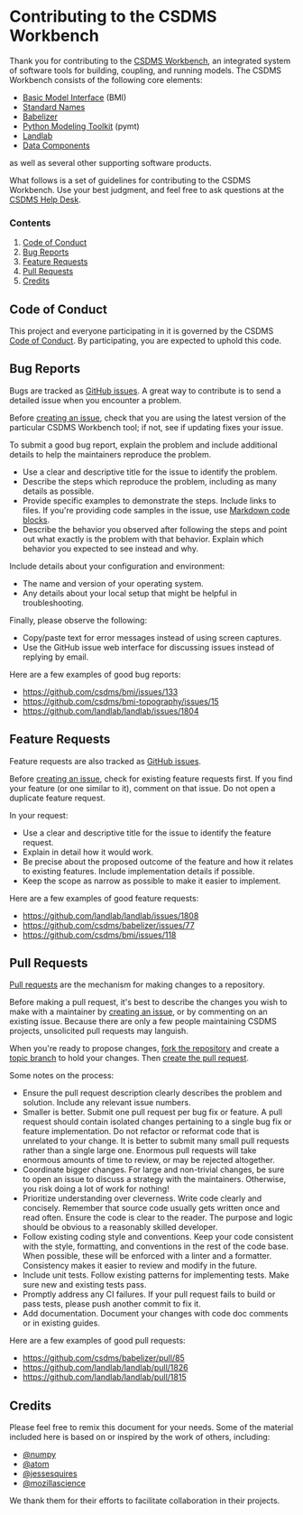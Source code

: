 # Contributing to the CSDMS Workbench

Thank you for contributing to the [CSDMS Workbench](https://csdms.colorado.edu/wiki/Workbench), an integrated system of software tools for building, coupling, and running models.
The CSDMS Workbench consists of the following core elements: 

* [Basic Model Interface](https://bmi.readthedocs.io) (BMI)
* [Standard Names](https://standard-names.readthedocs.io)
* [Babelizer](https://babelizer.readthedocs.io)
* [Python Modeling Toolkit](https://pymt.readthedocs.io) (pymt)
* [Landlab](https://landlab.readthedocs.io)
* [Data Components](https://csdms.colorado.edu/wiki/DataComponents)

as well as several other supporting software products.

What follows is a set of guidelines for contributing to the CSDMS Workbench. Use your best judgment, and feel free to ask questions at the [CSDMS Help Desk](https://csdms.github.io/help-desk/).

### Contents

1. [Code of Conduct](#code-of-conduct)
1. [Bug Reports](#bug-reports)
1. [Feature Requests](#feature-requests)
1. [Pull Requests](#pull-requests)
1. [Credits](#credits)

## Code of Conduct

This project and everyone participating in it is governed by the CSDMS [Code of Conduct](./CODE-OF-CONDUCT.md). By participating, you are expected to uphold this code.

## Bug Reports

Bugs are tracked as [GitHub issues](https://guides.github.com/features/issues/).
A great way to contribute is to send a detailed issue when you encounter a problem.

Before [creating an issue](https://help.github.com/en/github/managing-your-work-on-github/creating-an-issue), check that you are using the latest version of the particular CSDMS Workbench tool; if not, see if updating fixes your issue.

To submit a good bug report, explain the problem and include additional details to help the maintainers reproduce the problem.

* Use a clear and descriptive title for the issue to identify the problem.
* Describe the steps which reproduce the problem, including as many details as possible.
* Provide specific examples to demonstrate the steps. Include links to files. If you're providing code samples in the issue, use [Markdown code blocks](https://docs.github.com/en/get-started/writing-on-github/getting-started-with-writing-and-formatting-on-github#multiple-lines).
* Describe the behavior you observed after following the steps and point out what exactly is the problem with that behavior. Explain which behavior you expected to see instead and why.

Include details about your configuration and environment:

* The name and version of your operating system.
* Any details about your local setup that might be helpful in troubleshooting.

Finally, please observe the following:

* Copy/paste text for error messages instead of using screen captures. 
* Use the GitHub issue web interface for discussing issues instead of replying by email.

Here are a few examples of good bug reports:
* https://github.com/csdms/bmi/issues/133
* https://github.com/csdms/bmi-topography/issues/15
* https://github.com/landlab/landlab/issues/1804

## Feature Requests

Feature requests are also tracked as [GitHub issues](https://guides.github.com/features/issues/).

Before [creating an issue](https://help.github.com/en/github/managing-your-work-on-github/creating-an-issue), check for existing feature requests first. If you find your feature (or one similar to it), comment on that issue. Do not open a duplicate feature request.

In your request:

* Use a clear and descriptive title for the issue to identify the feature request.
* Explain in detail how it would work.
* Be precise about the proposed outcome of the feature and how it relates to existing features. Include implementation details if possible.
* Keep the scope as narrow as possible to make it easier to implement.

Here are a few examples of good feature requests:
* https://github.com/landlab/landlab/issues/1808
* https://github.com/csdms/babelizer/issues/77
* https://github.com/csdms/bmi/issues/118

## Pull Requests

[Pull requests](https://docs.github.com/en/pull-requests/collaborating-with-pull-requests/proposing-changes-to-your-work-with-pull-requests/about-pull-requests) are the mechanism for making changes to a repository. 

Before making a pull request, it's best to describe the changes you wish to make with a  maintainer by [creating an issue](https://docs.github.com/en/issues/tracking-your-work-with-issues/creating-an-issue), or by commenting on an existing issue. Because there are only a few people maintaining CSDMS projects, unsolicited pull requests may languish.

When you're ready to propose changes, [fork the repository](https://docs.github.com/en/pull-requests/collaborating-with-pull-requests/working-with-forks/fork-a-repo) and create a [topic branch](https://docs.github.com/en/pull-requests/collaborating-with-pull-requests/proposing-changes-to-your-work-with-pull-requests/creating-and-deleting-branches-within-your-repository) to hold your changes. Then [create the pull request](https://docs.github.com/en/pull-requests/collaborating-with-pull-requests/proposing-changes-to-your-work-with-pull-requests/creating-a-pull-request).

Some notes on the process:

* Ensure the pull request description clearly describes the problem and solution. Include any relevant issue numbers.
* Smaller is better. Submit one pull request per bug fix or feature. A pull request should contain isolated changes pertaining to a single bug fix or feature implementation. Do not refactor or reformat code that is unrelated to your change. It is better to submit many small pull requests rather than a single large one. Enormous pull requests will take enormous amounts of time to review, or may be rejected altogether.
* Coordinate bigger changes. For large and non-trivial changes, be sure to open an issue to discuss a strategy with the maintainers. Otherwise, you risk doing a lot of work for nothing!
* Prioritize understanding over cleverness. Write code clearly and concisely. Remember that source code usually gets written once and read often. Ensure the code is clear to the reader. The purpose and logic should be obvious to a reasonably skilled developer.
* Follow existing coding style and conventions. Keep your code consistent with the style, formatting, and conventions in the rest of the code base. When possible, these will be enforced with a linter and a formatter. Consistency makes it easier to review and modify in the future.
* Include unit tests. Follow existing patterns for implementing tests. Make sure new and existing tests pass.
* Promptly address any CI failures. If your pull request fails to build or pass tests, please push another commit to fix it.
* Add documentation. Document your changes with code doc comments or in existing guides.

Here are a few examples of good pull requests:
* https://github.com/csdms/babelizer/pull/85
* https://github.com/landlab/landlab/pull/1826
* https://github.com/landlab/landlab/pull/1815

## Credits

Please feel free to remix this document for your needs. Some of the material included here is based on or inspired by the work of others, including:

* [@numpy](https://github.com/numpy)
* [@atom](https://github.com/atom)
* [@jessesquires](https://github.com/jessesquires)
* [@mozillascience](https://github.com/mozillascience)

We thank them for their efforts to facilitate collaboration in their projects.
